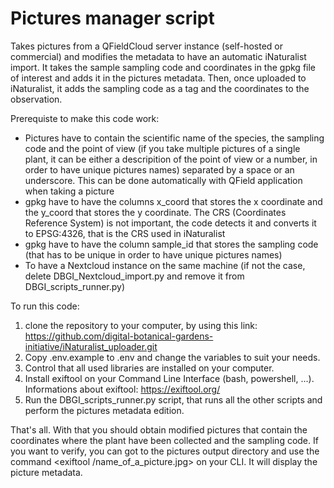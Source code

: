 # Pictures manager script
Takes pictures from a QFieldCloud server instance (self-hosted or commercial) and modifies the metadata to have an automatic iNaturalist import. It takes the sample sampling code and coordinates in the gpkg file of interest and adds it in the pictures metadata. Then, once uploaded to iNaturalist, it adds the sampling code as a tag and the coordinates to the observation.

Prerequiste to make this code work:
- Pictures have to contain the scientific name of the species, the sampling code and the point of view (if you take multiple pictures of a single plant, it can be either a descripition of the point of view or a number, in order to have unique pictures names) separated by a space or an underscore. This can be done automatically with QField application when taking a picture
- gpkg have to have the columns x_coord that stores the x coordinate and the y_coord that stores the y coordinate. The CRS (Coordinates Reference System) is not important, the code detects it and converts it to EPSG:4326, that is the CRS used in iNaturalist
- gpkg have to have the column sample_id that stores the sampling code (that has to be unique in order to have unique pictures names)
- To have a Nextcloud instance on the same machine (if not the case, delete DBGI_Nextcloud_import.py and remove it from DBGI_scripts_runner.py)


To run this code: 
1. clone the repository to your computer, by using this link: https://github.com/digital-botanical-gardens-initiative/iNaturalist_uploader.git
2. Copy .env.example to .env and change the variables to suit your needs.
3. Control that all used libraries are installed on your computer.
4. Install exiftool on your Command Line Interface (bash, powershell, ...). Informations about exiftool: https://exiftool.org/
5. Run the DBGI_scripts_runner.py script, that runs all the other scripts and perform the pictures metadata edition.

That's all. With that you should obtain modified pictures that contain the coordinates where the plant have been collected and the sampling code. If you want to verify, you can got to the pictures output directory and use the command <exiftool /name_of_a_picture.jpg> on your CLI. It will display the picture metadata.
